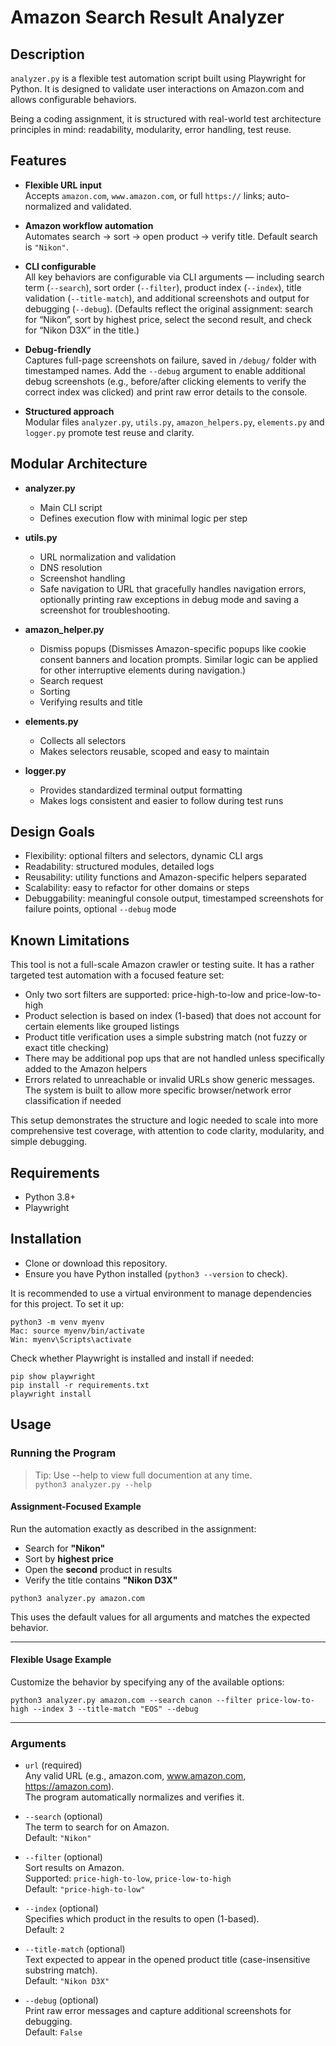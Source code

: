 # Amazon Search Result Analyzer

## Description
`analyzer.py` is a flexible test automation script built using Playwright for Python. It is designed to validate user interactions on Amazon.com and allows configurable behaviors.

Being a coding assignment, it is structured with real-world test architecture principles in mind: readability, modularity, error handling, test reuse.

## Features
- **Flexible URL input**  
Accepts `amazon.com`, `www.amazon.com`, or full `https://` links; auto-normalized and validated.

- **Amazon workflow automation**  
Automates search → sort → open product → verify title. Default search is `"Nikon"`.

- **CLI configurable**  
All key behaviors are configurable via CLI arguments — including search term (`--search`), sort order (`--filter`), product index (`--index`), title validation (`--title-match`), and additional screenshots and output for debugging (`--debug`).
(Defaults reflect the original assignment: search for “Nikon”, sort by highest price, select the second result, and check for “Nikon D3X” in the title.)

- **Debug-friendly**  
Captures full-page screenshots on failure, saved in `/debug/` folder with timestamped names. Add the `--debug` argument to enable additional debug screenshots (e.g., before/after clicking elements to verify the correct index was clicked) and print raw error details to the console.

- **Structured approach**  
Modular files `analyzer.py`, `utils.py`, `amazon_helpers.py`, `elements.py` and `logger.py` promote test reuse and clarity.

## Modular Architecture
- **analyzer.py**  
  - Main CLI script
  - Defines execution flow with minimal logic per step

- **utils.py**  
  - URL normalization and validation
  - DNS resolution
  - Screenshot handling
  - Safe navigation to URL that gracefully handles navigation errors, optionally printing raw exceptions in debug mode and saving a screenshot for troubleshooting.

- **amazon_helper.py**  
  - Dismiss popups (Dismisses Amazon-specific popups like cookie consent banners and location prompts. Similar logic can be applied for other interruptive elements during navigation.)
  - Search request
  - Sorting
  - Verifying results and title

- **elements.py**  
  - Collects all selectors
  - Makes selectors reusable, scoped and easy to maintain

- **logger.py**  
  - Provides standardized terminal output formatting
  - Makes logs consistent and easier to follow during test runs

## Design Goals
- Flexibility: optional filters and selectors, dynamic CLI args
- Readability: structured modules, detailed logs
- Reusability: utility functions and Amazon-specific helpers separated
- Scalability: easy to refactor for other domains or steps
- Debuggability: meaningful console output, timestamped screenshots for failure points, optional `--debug` mode

## Known Limitations
This tool is not a full-scale Amazon crawler or testing suite. It has a rather targeted test automation with a focused feature set:
- Only two sort filters are supported: price-high-to-low and price-low-to-high
- Product selection is based on index (1-based) that does not account for certain elements like grouped listings
- Product title verification uses a simple substring match (not fuzzy or exact title checking)
- There may be additional pop ups that are not handled unless specifically added to the Amazon helpers
- Errors related to unreachable or invalid URLs show generic messages. The system is built to allow more specific browser/network error classification if needed

This setup demonstrates the structure and logic needed to scale into more comprehensive test coverage, with attention to code clarity, modularity, and simple debugging.

## Requirements
- Python 3.8+
- Playwright

## Installation
- Clone or download this repository.
- Ensure you have Python installed (`python3 --version` to check).

It is recommended to use a virtual environment to manage dependencies for this project. To set it up:
```
python3 -m venv myenv
Mac: source myenv/bin/activate
Win: myenv\Scripts\activate
```

Check whether Playwright is installed and install if needed:
```
pip show playwright
pip install -r requirements.txt
playwright install
```

## Usage
### Running the Program

> Tip: Use --help to view full documention at any time.  
> `python3 analyzer.py --help`

#### Assignment-Focused Example

Run the automation exactly as described in the assignment:
- Search for **"Nikon"**
- Sort by **highest price**
- Open the **second** product in results
- Verify the title contains **"Nikon D3X"**

```
python3 analyzer.py amazon.com
```

This uses the default values for all arguments and matches the expected behavior.

---

#### Flexible Usage Example

Customize the behavior by specifying any of the available options:

```
python3 analyzer.py amazon.com --search canon --filter price-low-to-high --index 3 --title-match "EOS" --debug
```

---

### Arguments

- `url` (required)  
  Any valid URL (e.g., amazon.com, www.amazon.com, https://amazon.com).  
  The program automatically normalizes and verifies it.

- `--search` (optional)  
  The term to search for on Amazon.  
  Default: `"Nikon"`

- `--filter` (optional)  
  Sort results on Amazon.  
  Supported: `price-high-to-low`, `price-low-to-high`  
  Default: `"price-high-to-low"`

- `--index` (optional)  
  Specifies which product in the results to open (1-based).  
  Default: `2`

- `--title-match` (optional)  
  Text expected to appear in the opened product title (case-insensitive substring match).  
  Default: `"Nikon D3X"`

- `--debug` (optional)  
  Print raw error messages and capture additional screenshots for debugging.  
  Default: `False`
